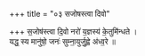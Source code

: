 +++
title = "०३ सजोषस्त्वा दिवो"

+++
स॒जोष॑स्त्वा दि॒वो नरो॑ य॒ज्ञस्य॑ के॒तुमि॑न्धते ।  
यद्ध॒ स्य मानु॑षो॒ जनः॑ सुम्ना॒युर्जु॒ह्वे अ॑ध्व॒रे ॥